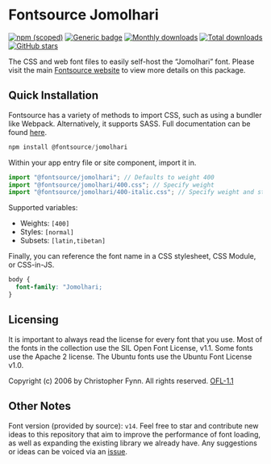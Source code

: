 # Fontsource Jomolhari

[![npm (scoped)](https://img.shields.io/npm/v/@fontsource/jomolhari?color=brightgreen)](https://www.npmjs.com/package/@fontsource/jomolhari) [![Generic badge](https://img.shields.io/badge/fontsource-passing-brightgreen)](https://github.com/fontsource/fontsource) [![Monthly downloads](https://badgen.net/npm/dm/@fontsource/jomolhari)](https://github.com/fontsource/fontsource) [![Total downloads](https://badgen.net/npm/dt/@fontsource/jomolhari)](https://github.com/fontsource/fontsource) [![GitHub stars](https://img.shields.io/github/stars/fontsource/fontsource.svg?style=social&label=Star)](https://github.com/fontsource/fontsource/stargazers)

The CSS and web font files to easily self-host the “Jomolhari” font. Please visit the main [Fontsource website](https://fontsource.org/fonts/jomolhari) to view more details on this package.

## Quick Installation

Fontsource has a variety of methods to import CSS, such as using a bundler like Webpack. Alternatively, it supports SASS. Full documentation can be found [here](https://fontsource.org/docs/introduction).

```javascript
npm install @fontsource/jomolhari
```

Within your app entry file or site component, import it in.

```javascript
import "@fontsource/jomolhari"; // Defaults to weight 400
import "@fontsource/jomolhari/400.css"; // Specify weight
import "@fontsource/jomolhari/400-italic.css"; // Specify weight and style

```

Supported variables:
- Weights: `[400]`
- Styles: `[normal]`
- Subsets: `[latin,tibetan]`

Finally, you can reference the font name in a CSS stylesheet, CSS Module, or CSS-in-JS.

```css
body {
  font-family: "Jomolhari;
}
```

## Licensing
It is important to always read the license for every font that you use.
Most of the fonts in the collection use the SIL Open Font License, v1.1. Some fonts use the Apache 2 license. The Ubuntu fonts use the Ubuntu Font License v1.0.

Copyright (c) 2006 by Christopher Fynn. All rights reserved.
[OFL-1.1](http://scripts.sil.org/OFL)

## Other Notes
Font version (provided by source): `v14`.
Feel free to star and contribute new ideas to this repository that aim to improve the performance of font loading, as well as expanding the existing library we already have. Any suggestions or ideas can be voiced via an [issue](https://github.com/fontsource/fontsource/issues).